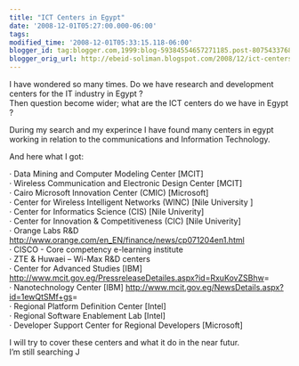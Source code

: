 ```yaml
--- 
title: "ICT Centers in Egypt" 
date: '2008-12-01T05:27:00.000-06:00'
tags: 
modified_time: '2008-12-01T05:33:15.118-06:00' 
blogger_id: tag:blogger.com,1999:blog-59384554657271185.post-8075433768790739423
blogger_orig_url: http://ebeid-soliman.blogspot.com/2008/12/ict-centers-in-egypt.html 
---
```

I have wondered so many times. Do we have research and development
centers for the IT industry in Egypt ?  
Then question become wider; what are the ICT centers do we have in Egypt
?  
  
During my search and my experince I have found many centers in egypt
working in relation to the communications and Information Technology.  
  
And here what I got:  
  
<span id="dm">· Data Mining and Computer Modeling Center</span>
\[MCIT\]  
<span id="wc">· Wireless Communication and Electronic Design
Center</span> \[MCIT\]  
· Cairo Microsoft Innovation Center (CMIC) \[Microsoft\]  
· Center for Wireless Intelligent Networks (WINC) \[Nile University \]  
· Center for Informatics Science (CIS) \[Nile Univerity\]  
· Center for Innovation & Competitiveness (CIC) \[Nile Univerity\]  
· Orange Labs R&D
<http://www.orange.com/en_EN/finance/news/cp071204en1.html>  
· CISCO - Core competency e-learning institute  
· ZTE & Huwaei – Wi-Max R&D centers  
· Center for Advanced Studies \[IBM\]
<http://www.mcit.gov.eg/PressreleaseDetailes.aspx?id=RxuKovZSBhw>=  
· Nanotechnology Center \[IBM\]
<http://www.mcit.gov.eg/NewsDetails.aspx?id=1ewQtSMf+gs>=  
· Regional Platform Definition Center \[Intel\]  
· Regional Software Enablement Lab \[Intel\]  
· Developer Support Center for Regional Developers \[Microsoft\]  
  
I will try to cover these centers and what it do in the near futur.  
I’m still searching J
